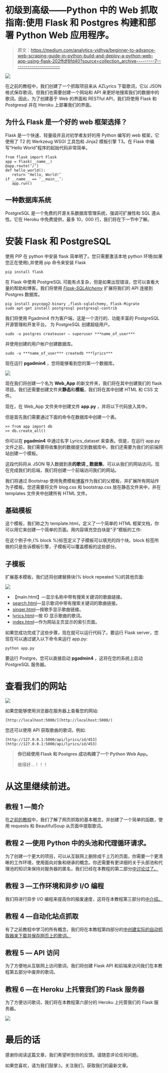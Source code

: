 # 初级到高级——Python 中的 Web 抓取指南:使用 Flask 和 Postgres 构建和部署 Python Web 应用程序。

> 原文：<https://medium.com/analytics-vidhya/beginner-to-advance-web-scraping-guide-in-python-build-and-deploy-a-python-web-app-using-flask-202ffdf8fd40?source=collection_archive---------7----------------------->

![](img/d5cfb25c44060ef506a82af638ecdafe.png)

在之前的教程中，我们创建了一个抓取项目来从 AZLyrics 下载歌词，它以 JSON 格式保存歌词。但我们也需要创建一个网站和 API 来更好地搜索我们的数据中的歌词。因此，为了创建基于 Web 的界面和 RESTful API，我们将使用 Flask 和 Postgresql 并在 Heroku 上部署我们的界面。

## 为什么 Flask 是一个好的 web 框架选择？

Flask 是一个快速、轻量级并且对初学者友好的用 Python 编写的 web 框架，它使用了 T2 的 Werkzeug WSGI 工具包和 Jinja2 模板引擎 T3。在 Flask 中编写“Hello World”程序的起始代码非常简单。

```
from flask import Flask
app = Flask(__name__)
@app.route(‘/’)
def hello_world():
   return ‘Hello, World!’
if __name__ == ‘__main__’:
   app.run()
```

## 一种数据库系统

PostgreSQL 是一个免费的开源关系数据库管理系统，强调可扩展性和 SQL 遵从性。它在 Heroku 中免费提供，最多 10，000 行，我们将在下一节中了解。

# 安装 Flask 和 PostgreSQL

使用 PIP 在 python 中安装 flask 简单明了。您只需要激活本地 python 环境(如果您正在使用),并使用 pip 命令来安装 Flask

```
pip install flask
```

在 Flask 中使用 PostgreSQL 可能有点复杂，但是如果出现错误，您可以查看大量的帮助和博客。我们将使用 [*Flask-SQLAlchemy*](https://stackabuse.com/using-sqlalchemy-with-flask-and-postgresql/) 扩展将我们的 API 连接到 Postgres 数据库。

```
pip install psycopg2-binary ,flask-sqlalchemy, Flask-Migrate
sudo apt-get install postgresql postgresql-contrib
```

我们将使用 Pgadmin4 作为客户端，这是一个流行的、功能丰富的 PostgreSQL 开源管理和开发平台。
为 PostgreSQL 创建超级用户。

```
sudo -u postgres createuser — superuser ***name_of_user***
```

并使用创建的用户帐户创建数据库。

```
sudo -u ***name_of_user*** createdb ***lyrics***
```

现在运行 **pgadmin4** ，您将能够看到您的第一个数据库。

![](img/4d638f86207e2bf2eceb56de7e683827.png)

现在我们将创建一个名为 **Web_App** 的新文件夹，我们将在其中创建我们的 flask 项目。我们还需要创建文件夹**静态**和**模板**，我们将在其中创建 HTML 和 CSS 文件。

现在，在 Web_App 文件夹中创建文件 **app.py** ，并将以下代码放入其中。

但是首先我们需要通过下面的命令在数据库中创建一个表。

```
>> from app import db
>> db.create_all()
```

你可以在 **pgadmin4** 中通过名字 Lyrics_dataset 来查表。但是，在运行 app.py 文件之前，我们需要将收集到的数据提交到数据库中。我们还需要为我们的前端网站创建一个模板。

这段代码将从 JSON 导入数据到表**的歌词 _ 数据集**，可以从我们的网站访问。现在完成我们的后端，我们将创建一个前端访问我们的网站。

我们将通过 Bootstrap 使用免费模板[博客](https://getbootstrap.com/docs/4.5/examples/blog/)作为我们的父模板，并扩展所有网站作为子模板。您还需要将文件 blog.css 和 bootstrap.css 放在静态文件夹中，并在 templates 文件夹中创建所有 HTML 文件。

## 基础模板

这个模板，我们称之为 template.html，定义了一个简单的 HTML 框架文档，你可以用它来创建一个简单的页面。用内容填充空白块是“子”模板的工作:

在这个例子中,{% block %}标签定义了子模板可以填充的四个块。block 标签所做的只是告诉模板引擎，子模板可以覆盖模板的这些部分。

## 子模板

扩展基本模板，我们还将创建替换块{% block repeated %}的其他页面:

![](img/aefc9cb6c7db4b0327bd9de615fcf9df.png)

*   【main.html】—显示名称中带有搜索关键词的歌曲链接。
*   [search.html](https://gist.github.com/terminate9298/b8ed8ace918da054b5d72699935fb227)—显示歌词中带有搜索关键词的歌曲链接。
*   [singer.html](https://gist.github.com/terminate9298/647ae490fa9d8636aa0e0a10fe5b1f69)—按歌手显示歌曲链接。
*   [lyrics.html](https://gist.github.com/terminate9298/1cd69b90a26c2257a7cd85fb709dd835)—按 ID 显示歌曲的歌词。
*   [index.html](https://gist.github.com/terminate9298/fcc177e0b9a5be859586712bf8671676)—作为网站主页显示的索引页面。

如果您成功完成了这些步骤，现在就可以运行代码了。要运行 Flask server，您现在可以通过键入以下命令来运行 app.py:

```
python app.py
```

要运行 Postgre，您可以直接启动 **pgadmin4** ，这将在您的系统上启动 PostgreSQL 服务器。

# 查看我们的网站

![](img/9b8352746b7c054f5cffeb1ee6c8b51b.png)

如果您能够使用浏览器在服务器上查看您的网站:

```
[http://localhost:5000/](http://localhost:5000/)
```

您还可以使用 API 获取歌曲的歌词，例如:

```
[http://127.0.0.1:5000/api/lyrics/id/453](http://127.0.0.1:5000/api/lyrics/id/453)
```

> **你已经使用 Flask 和 Postgres 成功构建了一个 Python Web App。**
> 
> 做得好…！！！

# 从这里继续前进。

## 教程 1 —简介

在[之前的教程](/@kaus.pathak_30409/beginner-to-advance-web-scraping-guide-in-python-799ffd367067)中，我们了解了网页抓取的基本概念，并创建了一个简单的函数，使用 requests 和 BeautifulSoup 从页面中提取歌词。

## 教程 2 —使用 Python 中的头池和代理循环请求。

为了创建一个更大的项目，可以从互联网上删除成千上万的页面，你需要一个更清晰的工作环境，使用面向对象和继承的概念。你还需要有更详细的关于头部池和代理池的知识来保持对服务器的匿名，我们已经在本教程的第二部分[中讨论过了。](/analytics-vidhya/beginner-to-advance-web-scraping-guide-in-python-ba24dca5dce0)

## 教程 3 —工作环境和异步 I/O 编程

我们将进行异步 I/O 编程来提高你的报废速度，这将在本教程第三部分的[中介绍。](/@kaus.pathak_30409/beginner-to-advance-web-scraping-guide-in-python-introduction-to-asynchronous-programming-24bce03dafa7?postPublishedType=initial)

## 教程 4 —自动化站点抓取

有了之前教程中学习的所有概念，我们将在本教程第四部分的[中创建实际的自动抓取器来下载并保存网页上的歌词。](/@kaus.pathak_30409/beginner-to-advance-web-scraping-guide-in-python-automated-lyrics-scraper-809163f279a1)

## 教程 5 — API 访问

为了方便地从互联网上访问歌词，我们将创建 Flask API 和前端来访问我们在本教程第五部分中废弃的歌词。

## 教程 6 —在 Heroku 上托管我们的 Flask 服务器

为了方便访问歌词，我们将在本教程第六部分的 Heroku 上托管我们的 Flask 服务器。

![](img/1f56530db6ec628a86b625a753e3a90e.png)

# 最后的话

感谢你阅读这篇文章，我们希望听到你的反馈。请随意评论任何问题。

如果您喜欢，请为我们鼓掌:)。关注我们，获取我们的最新文章。
